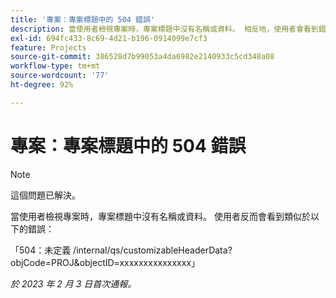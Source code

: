 ```yaml
---
title: '專案：專案標題中的 504 錯誤'
description: 當使用者檢視專案時，專案標題中沒有名稱或資料。 相反地，使用者會看到錯誤。
exl-id: 694fc433-8c69-4d21-b196-0914099e7cf3
feature: Projects
source-git-commit: 386528d7b99053a4da6982e2140933c5cd348a08
workflow-type: tm+mt
source-wordcount: '77'
ht-degree: 92%

---
```


# 專案：專案標題中的 504 錯誤

>[!NOTE]
>
>這個問題已解決。

當使用者檢視專案時，專案標題中沒有名稱或資料。 使用者反而會看到類似於以下的錯誤：

「504：未定義 /internal/qs/customizableHeaderData?objCode=PROJ&amp;objectID=xxxxxxxxxxxxxxx」

_於 2023 年 2 月 3 日首次通報。_
